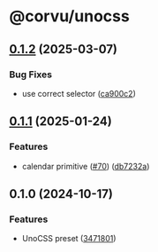 # @corvu/unocss

## [0.1.2](https://github.com/corvudev/corvu/compare/@corvu/unocss@0.1.1...@corvu/unocss@0.1.2) (2025-03-07)


### Bug Fixes

* use correct selector ([ca900c2](https://github.com/corvudev/corvu/commit/ca900c2fed9a2cc4f3ba453cafcb990fa388d657))

## [0.1.1](https://github.com/corvudev/corvu/compare/@corvu/unocss@0.1.0...@corvu/unocss@0.1.1) (2025-01-24)


### Features

* calendar primitive ([#70](https://github.com/corvudev/corvu/issues/70)) ([db7232a](https://github.com/corvudev/corvu/commit/db7232ac19975c7a0d185494fdb3c7cdf35bfcdc))

## 0.1.0 (2024-10-17)


### Features

* UnoCSS preset ([3471801](https://github.com/corvudev/corvu/commit/3471801029cc82c48934bf6301bfd06ea07abf18))
